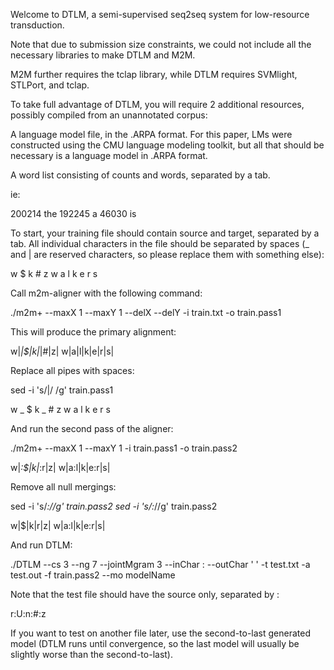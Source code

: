 Welcome to DTLM, a semi-supervised seq2seq system for low-resource transduction.

Note that due to submission size constraints, we could not include all the necessary
libraries to make DTLM and M2M.

M2M further requires the tclap library,
while DTLM requires SVMlight, STLPort, and tclap.

To take full advantage of DTLM, you will require 2 additional resources, 
possibly compiled from an unannotated corpus:

A language model file, in the .ARPA format.  For this paper, LMs were
constructed using the CMU language modeling toolkit, but all that should
be necessary is a language model in .ARPA format.

A word list consisting of counts and words, separated by a tab.

ie:

200214	the
192245	a
46030	is


To start, your training file should contain source and target,
separated by a tab.  All individual characters in the file should be 
separated by spaces (_ and | are reserved characters, so please replace them
with something else):

w $ k # z	w a l k e r s

Call m2m-aligner with the following command:

./m2m+ --maxX 1 --maxY 1 --delX --delY -i train.txt -o train.pass1

This will produce the primary alignment:

w|_|$|k|_|#|z|	w|a|l|k|e|r|s|

Replace all pipes with spaces:

sed -i 's/|/ /g' train.pass1

w _ $ k _ # z	w a l k e r s

And run the second pass of the aligner:

./m2m+ --maxX 1 --maxY 1 -i train.pass1 -o train.pass2

w|_:$|k|_:r|z|	w|a:l|k|e:r|s|

Remove all null mergings:

sed -i 's/_://g' train.pass2
sed -i 's/:_//g' train.pass2

w|$|k|r|z|	w|a:l|k|e:r|s|

And run DTLM:

./DTLM --cs 3 --ng 7 --jointMgram 3 --inChar : --outChar ' ' -t test.txt -a test.out -f train.pass2 --mo modelName

Note that the test file should have the source only, separated by :

r:U:n:#:z

If you want to test on another file later, use the second-to-last generated
model (DTLM runs until convergence, so the last model will usually be slightly
worse than the second-to-last).

